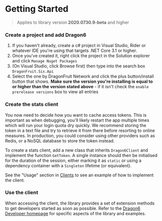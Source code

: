# Getting Started
> Applies to library version **2020.0730.9-beta** and higher

### Create a project and add Dragon6

1. If you haven't already, create a c# project in Visual Studio, Rider or whatever IDE you're using that targets .NET Core 3.1 or higher.
2. Once you've created it, right click the project in the Solution explorer and click `Manage Nuget Packages`
3. (On Visual Studio, click Browse first) then type into the search box `DragonFruit.Six.Api`
4. Select the one by DragonFruit Network and click the plus button/install button that shows. **Make sure the version you're installing is equal to or higher than the version stated above** - if it isn't check the `enable prerelease versions` box to view all entries

### Create the stats client
You now need to decide how you want to cache access tokens. This is important as when debugging, you'll likely restart the app multiple times which will run your login quota dry quickly. We recommend storing the token in a text file and try to retrieve it from there before resorting to online measures. In production, you could consider using other providers such as Redis, or a NoSQL database to store the token instead.

To create a stats client, add a new class that inherits `Dragon6Client` and implement the function `GetToken`. A single instance should then be initialised for the duration of the session, either marking it as `static` or using a dependency container with a `Singleton` lifetime (or equivalent).

See the "Usage" section in [Clients](/wiki/dragon6/developers/clients) to see an example of how to implement the client.

### Use the client
When accessing the client, the library provides a set of extension methods to get developers started as soon as possible. Refer to the [Dragon6 Developer homepage](/wiki/dragon6/developers) for specific aspects of the library and examples.